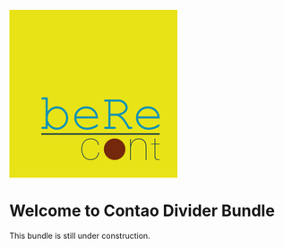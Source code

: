 ![Alt text](docs/logo.png?raw=true "logo")

# Welcome to Contao Divider Bundle
This bundle is still under construction.
